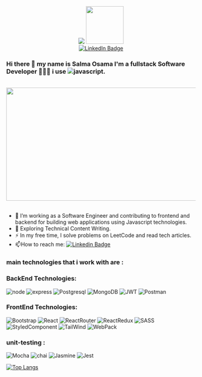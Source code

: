 
<div id="header" align="center">
<a href="https://github.com/DenverCoder1/readme-typing-svg"><img src="https://readme-typing-svg.herokuapp.com/?lines=Full%20Stack%20Developer;Interested%20in%20Frontend%20development;Loves%20Tech%20Articles.%20.%20.&font=Fira%20Code&center=true&width=440&height=45&color=f75c7e&vCenter=true&size=22"></a>
  <img src="https://media.giphy.com/media/4XXo8A7CIW1lZGgdhm/giphy.gif" width="100"/>
  <div id="badges">
  <a href="https://www.linkedin.com/in/salma-osama-12596sall/">
  <img src="https://img.shields.io/badge/LinkedIn-blue?style=for-the-badge&logo=linkedin&logoColor=white" alt="LinkedIn Badge"/>
      </a>
</div>
  <img src="https://komarev.com/ghpvc/?username=SalmaaOsamaa&style=flat-square&color=blue" alt=""/>
</div>



### Hi there 👋 my name is Salma Osama I'm a fullstack Software Developer 👩🏻‍💻 i use  ![javascript](https://img.shields.io/badge/JavaScript-323330?style=for-the-badge&logo=javascript&logoColor=F7DF1E).  

<br/>

<div align="center" width="auto">
  <img src="https://media.giphy.com/media/uB86ZyWQsnFSGYe2sA/giphy.gif" width="600" height="300"/>
</div>

<br/>

- :telescope: I’m working as a Software Engineer and contributing to frontend and backend for building web applications using Javascript technologies.
- :seedling: Exploring Technical Content Writing.
- :zap: In my free time, I solve problems on LeetCode and read tech articles.
- :mailbox:How to reach me:  [![Linkedin Badge](https://img.shields.io/badge/-SalmaOsama-blue?style=flat&logo=Linkedin&logoColor=white)](https://www.linkedin.com/in/salma-osama-12596sall/)

### main technologies that i work with are : 


### BackEnd Technologies:

  ![node](https://img.shields.io/badge/Node.js-339933?style=for-the-badge&logo=nodedotjs&logoColor=white)
  ![express](https://img.shields.io/badge/Express.js-000000?style=for-the-badge&logo=express&logoColor=white)
  ![Postgresql](https://img.shields.io/badge/PostgreSQL-316192?style=for-the-badge&logo=postgresql&logoColor=white)
  ![MongoDB](https://img.shields.io/badge/MongoDB-4EA94B?style=for-the-badge&logo=mongodb&logoColor=white)
  ![JWT](https://img.shields.io/badge/JWT-000000?style=for-the-badge&logo=JSON%20web%20tokens&logoColor=white)
  ![Postman](https://img.shields.io/badge/Postman-FF6C37?style=for-the-badge&logo=Postman&logoColor=white)

### FrontEnd Technologies:
  ![Bootstrap](https://img.shields.io/badge/Bootstrap-563D7C?style=for-the-badge&logo=bootstrap&logoColor=white)
  ![React](https://img.shields.io/badge/React-20232A?style=for-the-badge&logo=react&logoColor=61DAFB)
 ![ReactRouter](https://img.shields.io/badge/React_Router-CA4245?style=for-the-badge&logo=react-router&logoColor=white)
  ![ReactRedux](https://img.shields.io/badge/Redux-593D88?style=for-the-badge&logo=redux&logoColor=white)
![SASS](https://img.shields.io/badge/Sass-CC6699?style=for-the-badge&logo=sass&logoColor=white)
 ![StyledComponent](https://img.shields.io/badge/styled--components-DB7093?style=for-the-badge&logo=styled-components&logoColor=white)
  ![TailWind](https://img.shields.io/badge/Tailwind_CSS-38B2AC?style=for-the-badge&logo=tailwind-css&logoColor=white)
  ![WebPack](https://img.shields.io/badge/Webpack-8DD6F9?style=for-the-badge&logo=Webpack&logoColor=white)
### unit-testing :
![Mocha](https://img.shields.io/badge/Mocha-8D6748?style=for-the-badge&logo=Mocha&logoColor=white)
![chai](https://img.shields.io/badge/chai-A30701?style=for-the-badge&logo=chai&logoColor=white)
![Jasmine](https://img.shields.io/badge/Jasmine-8A4182?style=for-the-badge&logo=Jasmine&logoColor=white)
![Jest](	https://img.shields.io/badge/Jest-C21325?style=for-the-badge&logo=jest&logoColor=white)

[![Top Langs](https://github-readme-stats.vercel.app/api/top-langs/?username=SalmaaOsamaa&layout=compact&theme=vision-friendly-dark)](https://github.com/anuraghazra/github-readme-stats)




